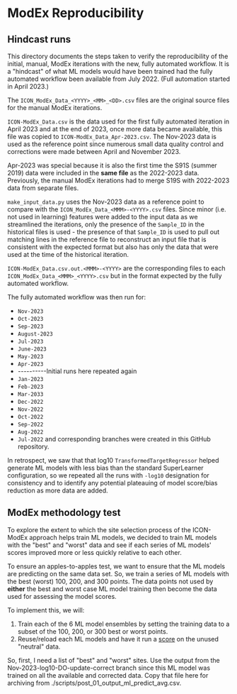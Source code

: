 # ModEx Reproducibility

## Hindcast runs

This directory documents the steps taken to
verify the reproducibility of the initial,
manual, ModEx iterations with the new,
fully automated workflow. It is a "hindcast"
of what ML models would have been trained
had the fully automated workflow been
available from July 2022. (Full automation
started in April 2023.)

The `ICON_ModEx_Data_<YYYY>_<MM>_<DD>.csv`
files are the original source files for the
manual ModEx iterations.

`ICON-ModEx_Data.csv` is the data used for
the first fully automated iteration in April 2023
and at the end of 2023, once more data became available,
this file was copied to `ICON-ModEx_Data_Apr-2023.csv`.
The Nov-2023 data is used as the reference point
since numerous small data quality control and
corrections were made between April and November
2023.

Apr-2023 was special because it is also the
first time the S91S (summer 2019) data were
included in the **same file** as the 2022-2023
data.  Previously, the manual ModEx iterations 
had to merge S19S with 2022-2023 data from 
separate files.

`make_input_data.py` uses the Nov-2023 data
as a reference point to compare with the
`ICON_ModEx_Data_<MMM>-<YYYY>.csv` files.
Since minor (i.e. not used in learning) features
were added to the input data as we streamlined
the iterations, only the presence of the `Sample_ID`
in the historical files is used - the presence of
that `Sample_ID` is used to pull out matching lines in
the reference file to reconstruct an input file
that is consistent with the expected format but
also has only the data that were used at the time
of the historical iteration.

`ICON-ModEx_Data.csv.out.<MMM>-<YYYY>` are the
corresponding files to each `ICON_ModEx_Data_<MMM>_<YYYY>.csv`
but in the format expected by the fully automated
workflow.

The fully automated workflow was then run for:
+ `Nov-2023`
+ `Oct-2023`
+ `Sep-2023`
+ `August-2023`
+ `Jul-2023`
+ `June-2023`
+ `May-2023`
+ `Apr-2023`
+ ----------Initial runs here repeated again
+ `Jan-2023`
+ `Feb-2023`
+ `Mar-2033`
+ `Dec-2022`
+ `Nov-2022`
+ `Oct-2022`
+ `Sep-2022`
+ `Aug-2022`
+ `Jul-2022`
and corresponding branches were created in
this GitHub repository.

In retrospect, we saw that that log10 `TransformedTargetRegressor`
helped generate ML models with less bias than the standard SuperLearner
configuration, so we repeated all the runs with `-log10` designation
for consistency and to identify any potential plateauing of model
score/bias reduction as more data are added.

## ModEx methodology test

To explore the extent to which the site selection process of the 
ICON-ModEx approach helps train ML models, we decided to train ML
models with the "best" and "worst" data and see if each series of
ML models' scores improved more or less quickly relative to each 
other.

To ensure an apples-to-apples test, we want to ensure that
the ML models are predicting on the same data set. So, we train
a series of ML models with the best (worst) 100, 200, and 300 
points. The data points not used by **either** the best and worst
case ML model training then become the data used for assessing
the model scores.

To implement this, we will:
1. Train each of the 6 ML model ensembles by setting the training data
   to a subset of the 100, 200, or 300 best or worst points.
2. Reuse/reload each ML models and have it run a [score](https://scikit-learn.org/stable/modules/generated/sklearn.dummy.DummyRegressor.html#sklearn.dummy.DummyRegressor.score) on the unused "neutral" data.

So, first, I need a list of "best" and "worst" sites. Use the output
from the Nov-2023-log10-DO-update-correct branch since this ML model
was trained on all the available and corrected data. Copy that file
here for archiving from ./scripts/post_01_output_ml_predict_avg.csv.


